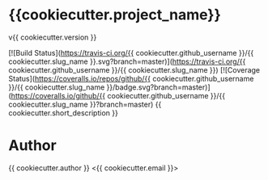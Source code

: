 # {{cookiecutter.project_name}}

v{{ cookiecutter.version }}

[![Build Status](https://travis-ci.org/{{ cookiecutter.github_username }}/{{ cookiecutter.slug_name }}.svg?branch=master)](https://travis-ci.org/{{ cookiecutter.github_username }}/{{ cookiecutter.slug_name }}) [![Coverage Status](https://coveralls.io/repos/github/{{ cookiecutter.github_username }}/{{ cookiecutter.slug_name }}/badge.svg?branch=master)](https://coveralls.io/github/{{ cookiecutter.github_username }}/{{ cookiecutter.slug_name }}?branch=master) 
{{ cookiecutter.short_description }}

# Author
{{ cookiecutter.author }} <{{ cookiecutter.email }}>
